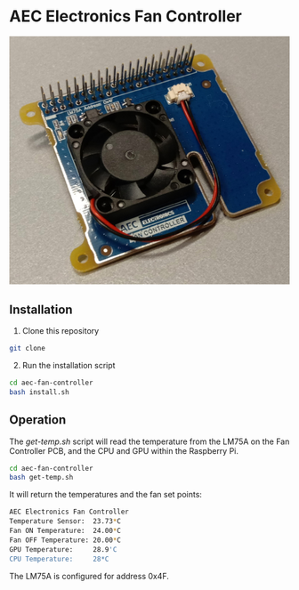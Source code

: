# AEC Electronics Fan Controller

![image](fc.jpg)


## Installation

1) Clone this repository
````bash
git clone
````
2) Run the installation script
````bash
cd aec-fan-controller
bash install.sh
````

## Operation

The _get-temp.sh_ script will read the temperature from the LM75A on the Fan Controller PCB, and the CPU and GPU within the Raspberry Pi.

````bash
cd aec-fan-controller
bash get-temp.sh
````

It will return the temperatures and the fan set points:

````bash
AEC Electronics Fan Controller
Temperature Sensor:  23.73*C
Fan ON Temperature:  24.00*C
Fan OFF Temperature: 20.00*C
GPU Temperature:     28.9'C
CPU Temperature:     28*C
````

The LM75A is configured for address 0x4F.
